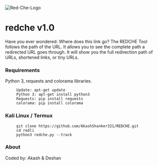 ![Red-Che-Logo](https://user-images.githubusercontent.com/76723803/206100610-aa5b5bc0-f55f-4892-bc15-4c4bff8f38d9.png)

# redche v1.0
Have you ever wondered: Where does this link go? The REDCHE Tool follows the path of the URL. It allows you to see the complete path a redirected URL goes  through. It will show you the full redirection path of URLs, shortened links, or tiny URLs.
### Requirements
Python 3, requests and colorama libraries.
```
     Update: apt-get update
     Python 3: apt-get install python3
     Requests: pip install requests
     colorama: pip install colorama
```
### Kali Linux / Termux
```
     git clone https://github.com/AkashShanker321/REDCHE.git
     cd redli
     python3 redche.py --track
```
### About
<p>Coded by: Akash & Deshan</p>

